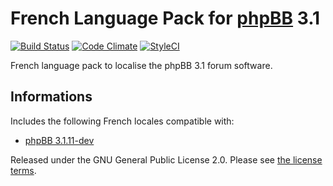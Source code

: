 # French Language Pack for [phpBB](https://www.phpbb.com/) 3.1

[![Build Status](https://travis-ci.org/milescellar/phpbb-language-fr.svg?branch=3.1.x)](https://travis-ci.org/milescellar/phpbb-language-fr) [![Code Climate](https://codeclimate.com/github/milescellar/phpbb-language-fr/badges/gpa.svg)](https://codeclimate.com/github/milescellar/phpbb-language-fr) [![StyleCI](https://styleci.io/repos/70081134/shield?style=flat&branch=3.1.x)](https://styleci.io/repos/70081134)

French language pack to localise the phpBB 3.1 forum software.

## Informations

Includes the following French locales compatible with:

- [phpBB 3.1.11-dev](https://github.com/phpbb/phpbb/tree/3.1.x)

Released under the GNU General Public License 2.0. Please see [the license terms](https://github.com/milescellar/phpbb-language-fr/blob/3.1.x/language/fr/LICENSE).
